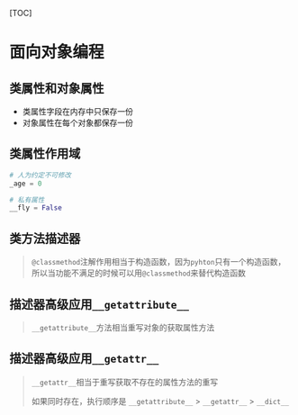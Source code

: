 [TOC]

# 面向对象编程

## 类属性和对象属性

- 类属性字段在内存中只保存一份
- 对象属性在每个对象都保存一份

## 类属性作用域

```python
# 人为约定不可修改
_age = 0

# 私有属性
__fly = False
```

## 类方法描述器

> `@classmethod`注解作用相当于构造函数，因为`pyhton`只有一个构造函数，所以当功能不满足的时候可以用`@classmethod`来替代构造函数

## 描述器高级应用`__getattribute__`

> `__getattribute__`方法相当重写对象的获取属性方法

## 描述器高级应用`__getattr__`

> `__getattr__`相当于重写获取不存在的属性方法的重写
>
> 如果同时存在，执行顺序是 `__getattribute__` > `__getattr__` > `__dict__`